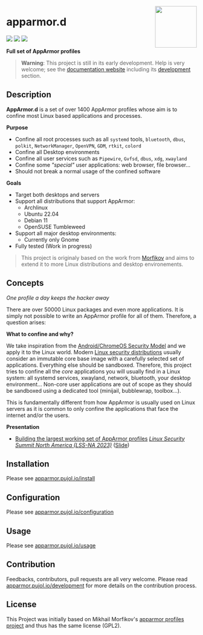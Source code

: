 [<img src="https://gitlab.com/uploads/-/system/project/avatar/25600351/logo.png" align="right" height="110"/>][project]

# apparmor.d

[![][workflow]][action] [![][build]][project] [![][quality]][goreportcard]

**Full set of AppArmor profiles**

> **Warning**: This project is still in its early development. Help is very 
> welcome; see the [documentation website](https://apparmor.pujol.io/) including
> its [development](https://apparmor.pujol.io/development) section.


## Description 

**AppArmor.d** is a set of over 1400 AppArmor profiles whose aim is to confine
most Linux based applications and processes.

**Purpose**

- Confine all root processes such as all `systemd` tools, `bluetooth`, `dbus`,
  `polkit`, `NetworkManager`, `OpenVPN`, `GDM`, `rtkit`, `colord`
- Confine all Desktop environments
- Confine all user services such as `Pipewire`, `Gvfsd`, `dbus`, `xdg`, `xwayland`
- Confine some *"special"* user applications: web browser, file browser...
- Should not break a normal usage of the confined software

**Goals**

- Target both desktops and servers
- Support all distributions that support AppArmor:
    * Archlinux
    * Ubuntu 22.04
    * Debian 11
    * OpenSUSE Tumbleweed
- Support all major desktop environments:
    * Currently only Gnome
- Fully tested (Work in progress)


> This project is originaly based on the work from [Morfikov][upstream] and aims
> to extend it to more Linux distributions and desktop environements.

## Concepts

*One profile a day keeps the hacker away*

There are over 50000 Linux packages and even more applications. It is simply not
possible to write an AppArmor profile for all of them. Therefore, a question arises:

**What to confine and why?**

We take inspiration from the [Android/ChromeOS Security Model][android_model] and
we apply it to the Linux world. Modern [Linux security distributions][clipos] usually
consider an immutable core base image with a carefully selected set of applications.
Everything else should be sandboxed. Therefore, this project tries to confine all
the *core* applications you will usually find in a Linux system: all systemd services,
xwayland, network, bluetooth, your desktop environment... Non-core user applications
are out of scope as they should be sandboxed using a dedicated tool (minijail,
bubblewrap, toolbox...).

This is fundamentally different from how AppArmor is usually used on Linux servers
as it is common to only confine the applications that face the internet and/or the users.

**Presentation**

- [Building the largest working set of AppArmor profiles](https://www.youtube.com/watch?v=OzyalrOzxE8) *[Linux Security Summit North America (LSS-NA 2023)](https://events.linuxfoundation.org/linux-security-summit-north-america/)* ([Slide](https://lssna2023.sched.com/event/1K7bI/building-the-largest-working-set-of-apparmor-profiles-alexandre-pujol-the-collaboratory-tudublin))

## Installation

Please see [apparmor.pujol.io/install](https://apparmor.pujol.io/install)

## Configuration

Please see [apparmor.pujol.io/configuration](https://apparmor.pujol.io/configuration)

## Usage

Please see [apparmor.pujol.io/usage](https://apparmor.pujol.io/usage)

## Contribution

Feedbacks, contributors, pull requests are all very welcome. Please read
[apparmor.pujol.io/development](https://apparmor.pujol.io/development) 
for more details on the contribution process.


## License

This Project was initially based on Mikhail Morfikov's [apparmor profiles project][upstream]
and thus has the same license (GPL2).

[upstream]: https://gitlab.com/morfikov/apparmemall
[project]: https://gitlab.com/roddhjav/apparmor.d
[build]: https://gitlab.com/roddhjav/apparmor.d/badges/main/pipeline.svg?style=flat-square
[workflow]: https://img.shields.io/endpoint.svg?url=https%3A%2F%2Factions-badge.atrox.dev%2Froddhjav%2Fapparmor.d%2Fbadge%3Fref%3Dmain&style=flat-square
[action]: https://actions-badge.atrox.dev/roddhjav/apparmor.d/goto?ref=main
[quality]: https://img.shields.io/badge/go%20report-A+-brightgreen.svg?style=flat-square
[goreportcard]: https://goreportcard.com/report/github.com/roddhjav/apparmor.d

[android_model]: https://arxiv.org/pdf/1904.05572
[clipos]: https://clip-os.org/en/
[write xor execute]: https://en.wikipedia.org/wiki/W%5EX
